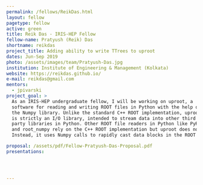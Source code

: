 ```yaml
---
permalink: /fellows/ReikDas.html
layout: fellow
pagetype: fellow
active: green
title: Reik Das - IRIS-HEP Fellow
fellow-name: Pratyush (Reik) Das
shortname: reikdas
project_title: Adding ability to write TTrees to uproot
dates: Jun-Sep 2019
photo: /assets/images/team/Pratyush-Das.jpg
institution: Institute of Engineering & Management (Kolkata)
website: https://reikdas.github.io/
e-mail: reikdas@gmail.com
mentors:
  - jpivarski
project_goal: >
  As an IRIS-HEP undergraduate fellow, I will be working on ​uproot, a​
  software for reading and writing ROOT files in Python with the help of 
  the Numpy library. Unlike the standard C++ ROOT implementation, uproot 
  is strictly an I/O library, intended to stream data into other third 
  party libraries in Python. Other ROOT file readers in Python like PyROOT 
  and root_numpy rely on the C++ ROOT implementation but uproot does not. 
  Instead, it uses Numpy calls to rapidly cast data blocks in the ROOT file as Numpy arrays.

proposal: /assets/pdf/Fellow-Pratyush-Das-Proposal.pdf
presentations:




---
```

  
